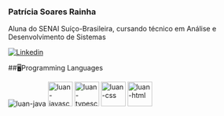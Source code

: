 ### Patrícia Soares Rainha
<p> Aluna do SENAI Suíço-Brasileira, cursando técnico em Análise e Desenvolvimento de Sistemas</p>

[![Linkedin](https://user-images.githubusercontent.com/82671773/129623050-527424fa-6ca8-462b-a3c4-791ae753b338.jpg)](https://www.linkedin.com/in/patricia-s-rainha/)

##🖥️Programming Languages

<div style="display: inline_block">
   <img alt="luan-java" src="https://github.com/PatriciaRainha/PatriciaRainha/issues/8#issue-1116965423" />
   <img height="50" width="50" alt="luan-javascript" src="https://github.com/PatriciaRainha/PatriciaRainha/issues/7#issue-1116963989" />
   <img height="50" width="50" alt="luan-typescript" src="https://cdn.jsdelivr.net/gh/devicons/devicon/icons/typescript/typescript-original.svg" />
   <img height="50" width="50" alt="luan-css" src="https://github.com/PatriciaRainha/PatriciaRainha/issues/9#issue-1116965564" />
   <img height="50" width="50" alt="luan-html" src="https://cdn.jsdelivr.net/gh/devicons/devicon/icons/html5/html5-original.svg"/>
</div>
